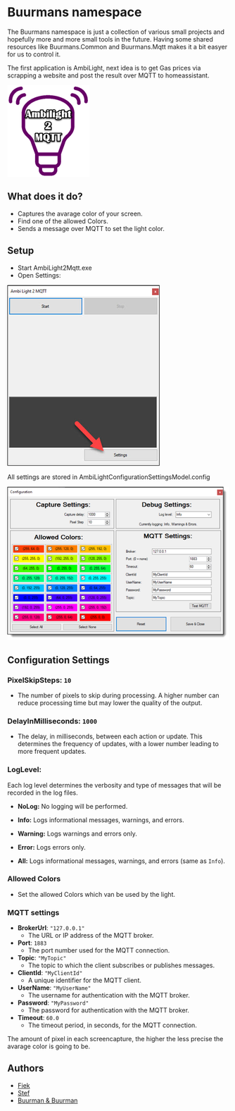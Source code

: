 
# Buurmans namespace

The Buurmans namespace is just a collection of various small projects and hopefully more and more small tools in the future. Having some shared resources like Buurmans.Common and Buurmans.Mqtt makes it a bit easyer for us to control it.

The first application is AmbiLight, next idea is to get Gas prices via scrapping a website and post the result over MQTT to homeassistant.


![Ambient Light MQTT Diagram](https://raw.githubusercontent.com/FiekBuurman/Buurmans/main/Buurmans.Common/Resources/ambi-light-2-mqtt-logo-small.png)
## What does it do?

- Captures the avarage color of your screen.
- Find one of the allowed Colors.
- Sends a message over MQTT to set the light color.


## Setup

 - Start AmbiLight2Mqtt.exe
 - Open Settings:

![main-form](https://raw.githubusercontent.com/FiekBuurman/Buurmans/main/Buurmans.Common/Resources/main-form-settings.jpg)

All settings are stored in AmbiLightConfigurationSettingsModel.config

![main-form](https://raw.githubusercontent.com/FiekBuurman/Buurmans/main/Buurmans.Common/Resources/settings-form.png)
 
## Configuration Settings

### PixelSkipSteps: `10`
-  The number of pixels to skip during processing. A higher number can reduce processing time but may lower the quality of the output.

### DelayInMilliseconds: `1000`
-  The delay, in milliseconds, between each action or update. This determines the frequency of updates, with a lower number leading to more frequent updates.

### LogLevel:
Each log level determines the verbosity and type of messages that will be recorded in the log files.
- **NoLog:** No logging will be performed.

- **Info:** Logs informational messages, warnings, and errors.

- **Warning:** Logs warnings and errors only.

- **Error:** Logs errors only.

- **All:** Logs informational messages, warnings, and errors (same as `Info`).

### Allowed Colors
- Set the allowed Colors which van be used by the light.

### MQTT settings

  - **BrokerUrl**: `"127.0.0.1"`
    - The URL or IP address of the MQTT broker.
  - **Port**: `1883`
    - The port number used for the MQTT connection.
  - **Topic**: `"MyTopic"`
    -  The topic to which the client subscribes or publishes messages.
  - **ClientId**: `"MyClientId"`
    -  A unique identifier for the MQTT client.
  - **UserName**: `"MyUserName"`
    -  The username for authentication with the MQTT broker.
  - **Password**: `"MyPassword"`
    -  The password for authentication with the MQTT broker.
  - **Timeout**: `60.0`
    -  The timeout period, in seconds, for the MQTT connection.
 
 The amount of pixel in each screencapture, the higher the less precise the avarage color is going to be.


## Authors

- [Fiek](https://github.com/FiekBuurman)
- [Stef](https://github.com/Stef-Buurman)
- [Buurman & Buurman](https://nl.wikipedia.org/wiki/Buurman_en_Buurman)
